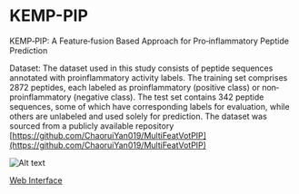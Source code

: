 # KEMP-PIP
KEMP‐PIP: A Feature‐fusion Based Approach for Pro‐inflammatory Peptide Prediction

Dataset: The dataset used in this study consists of peptide sequences annotated with proinflammatory activity labels. The training set comprises 2872 peptides, each labeled as proinflammatory (positive class) or non‐ proinflammatory (negative class). The test set contains 342 peptide sequences, some of which have corresponding labels for evaluation, while others are unlabeled and used solely for prediction. The dataset was sourced from a publicly available repository [https://github.com/ChaoruiYan019/MultiFeatVotPIP](https://github.com/ChaoruiYan019/MultiFeatVotPIP) 

![Alt text](Pic/final_kpip.png)

[Web Interface](https://nilsparrow1920-kemp-pip.hf.space/)
